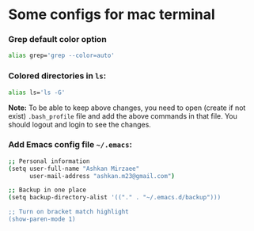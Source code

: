 # Some configs for mac terminal 

### Grep default color option
```bash
alias grep='grep --color=auto'
```

### Colored directories in `ls`:
```bash
alias ls='ls -G'
```

**Note:** To be able to keep above changes, you need to open (create if not exist) `.bash_profile` file and add the above commands in that file. You should logout and login to see the changes.

### Add Emacs config file `~/.emacs`:
```bash
;; Personal information
(setq user-full-name "Ashkan Mirzaee"
      user-mail-address "ashkan.m23@gmail.com")

;; Backup in one place
(setq backup-directory-alist '(("." . "~/.emacs.d/backup")))

;; Turn on bracket match highlight
(show-paren-mode 1)
```
